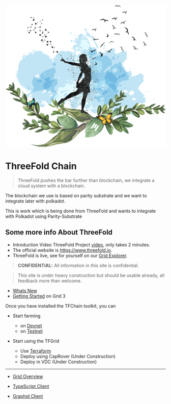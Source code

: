 ![](img/freedom_.png)

# ThreeFold Chain

> ThreeFold pushes the bar further than blockchain, we integrate a cloud system with a blockchain.

The blockchain we use is based on parity substrate and we want to integrate later with polkadot.

This is work which is being done from ThreeFold and wants to integrate with Polkadot using Parity-Substrate

## Some more info About ThreeFold

- Introduction Video ThreeFold Project [video](https://vimeo.com/438190961), only takes 2 minutes. 
- The official website is https://www.threefold.io.
- ThreeFold is live, see for yourself on our [Grid Explorer](https://explorer.grid.tf/).

> **CONFIDENTIAL:** All information in this site is confidential.

> This site is under heavy construction but should be usable already, all feedback more than welcome. <BR>

- [Whats New](grid3_new)
- [Getting Started](grid3_get_started) on Grid 3

Once you have installed the TFChain toolkit, you can 

- Start farming
  - on [Devnet](create_farm)
  - on [Testnet](create_farm_testnet)

- Start using the TFGrid
  - Use [Terraform](grid3_terraform)
  - Deploy using CapRover (Under Construction)
  - Deploy in VDC (Under Construction)

---

- [Grid Overview](grid_readme)

- [TypeScript Client](client_typescript)
- [Graphql Client](graphql)
